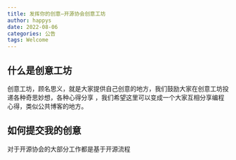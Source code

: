 ```yaml
---
title: 发挥你的创意—开源协会创意工坊
author: happys
date: 2022-08-06
categories: 公告
tags: Welcome
---
```


## 什么是创意工坊
创意工坊，顾名思义，就是大家提供自己创意的地方，我们鼓励大家在创意工坊投递各种奇思妙想，各种心得分享
，我们希望这里可以变成一个大家互相分享编程心得，类似公共博客的地方。
## 如何提交我的创意
对于开源协会的大部分工作都是基于开源流程
